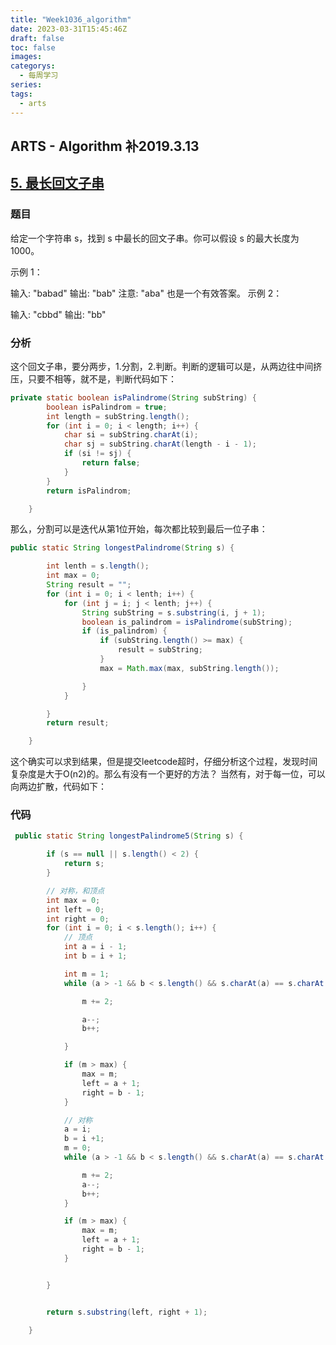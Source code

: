```yaml
---
title: "Week1036_algorithm"
date: 2023-03-31T15:45:46Z
draft: false 
toc: false
images:
categorys:
  - 每周学习
series:
tags:
  - arts 
---
```


## ARTS - Algorithm 补2019.3.13

## [5. 最长回文子串](https://leetcode-cn.com/problems/longest-palindromic-substring/)

### 题目

给定一个字符串 s，找到 s 中最长的回文子串。你可以假设 s 的最大长度为 1000。

示例 1：

输入: "babad"
输出: "bab"
注意: "aba" 也是一个有效答案。
示例 2：

输入: "cbbd"
输出: "bb"

### 分析

这个回文子串，要分两步，1.分割，2.判断。判断的逻辑可以是，从两边往中间挤压，只要不相等，就不是，判断代码如下：

```java
private static boolean isPalindrome(String subString) {
        boolean isPalindrom = true;
        int length = subString.length();
        for (int i = 0; i < length; i++) {
            char si = subString.charAt(i);
            char sj = subString.charAt(length - i - 1);
            if (si != sj) {
                return false;
            }
        }
        return isPalindrom;

    }
```

那么，分割可以是迭代从第1位开始，每次都比较到最后一位子串：

```java
public static String longestPalindrome(String s) {

        int lenth = s.length();
        int max = 0;
        String result = "";
        for (int i = 0; i < lenth; i++) {
            for (int j = i; j < lenth; j++) {
                String subString = s.substring(i, j + 1);
                boolean is_palindrom = isPalindrome(subString);
                if (is_palindrom) {
                    if (subString.length() >= max) {
                        result = subString;
                    }
                    max = Math.max(max, subString.length());

                }
            }

        }
        return result;

    }
```

这个确实可以求到结果，但是提交leetcode超时，仔细分析这个过程，发现时间复杂度是大于O(n2)的。那么有没有一个更好的方法？ 当然有，对于每一位，可以向两边扩散，代码如下：



### 代码

```java
 public static String longestPalindrome5(String s) {

        if (s == null || s.length() < 2) {
            return s;
        }

        // 对称，和顶点
        int max = 0;
        int left = 0;
        int right = 0;
        for (int i = 0; i < s.length(); i++) {
            // 顶点
            int a = i - 1;
            int b = i + 1;

            int m = 1;
            while (a > -1 && b < s.length() && s.charAt(a) == s.charAt(b)) {

                m += 2;

                a--;
                b++;

            }

            if (m > max) {
                max = m;
                left = a + 1;
                right = b - 1;
            }

            // 对称
            a = i;
            b = i +1;
            m = 0;
            while (a > -1 && b < s.length() && s.charAt(a) == s.charAt(b)) {

                m += 2;
                a--;
                b++;
            }

            if (m > max) {
                max = m;
                left = a + 1;
                right = b - 1;
            }


        }


        return s.substring(left, right + 1);

    }
```

